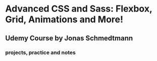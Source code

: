 # Advanced CSS and Sass: Flexbox, Grid, Animations and More!

## Udemy Course by Jonas Schmedtmann

### projects, practice and notes
